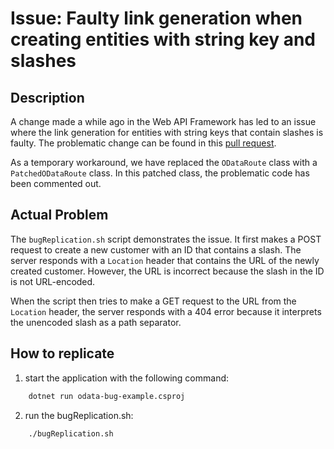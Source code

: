 # Issue: Faulty link generation when creating entities with string key and slashes

## Description
A change made a while ago in the Web API Framework has led to an issue where the link generation for entities with string keys that contain slashes is faulty. The problematic change can be found in this [pull request](https://github.com/OData/WebApi/pull/2332/files#diff-d94a23f5e2bc6c75b9350b2c42cf8ded0b3cb84812e2ed8cdbcaaf7244822680R77).

As a temporary workaround, we have replaced the `ODataRoute` class with a `PatchedODataRoute` class. In this patched class, the problematic code has been commented out.


## Actual Problem
The `bugReplication.sh` script demonstrates the issue. It first makes a POST request to create a new customer with an ID that contains a slash. The server responds with a `Location` header that contains the URL of the newly created customer. However, the URL is incorrect because the slash in the ID is not URL-encoded.

When the script then tries to make a GET request to the URL from the `Location` header, the server responds with a 404 error because it interprets the unencoded slash as a path separator.


## How to replicate
1. start the application with the following command:

```bash
    dotnet run odata-bug-example.csproj
```

2. run the bugReplication.sh:

```bash
    ./bugReplication.sh
```
